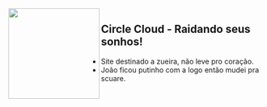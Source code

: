 <img align="left" height="180" src="https://cdn.discordapp.com/attachments/1041099709550448641/1057807863172567111/Scuarev2.png"/>

## Circle Cloud - Raidando seus sonhos!
- Site destinado a zueira, não leve pro coração.
- João ficou putinho com a logo então mudei pra scuare.
